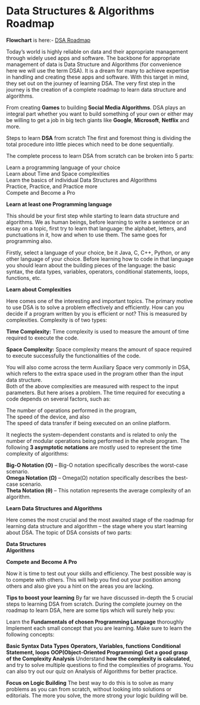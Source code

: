# Data Structures & Algorithms Roadmap  
  
**Flowchart** is here:- [DSA Roadmap](https://drive.google.com/file/d/1k7BFqUNKiAEk1IrzbIobrNn-8FXG7ZUR/view?usp=sharing)  
  
Today’s world is highly reliable on data and their appropriate management through widely used apps and software. The backbone for appropriate management of data is Data Structure and Algorithms (for convenience here we will use the term DSA). It is a dream for many to achieve expertise in handling and creating these apps and software. With this target in mind, they set out on the journey of learning DSA. The very first step in the journey is the creation of a complete roadmap to learn data structure and algorithms.  
  
From creating **Games** to building **Social Media Algorithms**. DSA plays an integral part whether you want to build something of your own or either may be willing to get a job in big tech giants like **Google**, **Microsoft**, **Netflix** and more.  
  
Steps to learn **DSA** from scratch
The first and foremost thing is dividing the total procedure into little pieces which need to be done sequentially.  
  
The complete process to learn DSA from scratch can be broken into 5 parts:  
  
Learn a programming language of your choice  
Learn about Time and Space complexities  
Learn the basics of individual Data Structures and Algorithms  
Practice, Practice, and Practice more  
Compete and Become a Pro  
  
**Learn at least one Programming language**  
  
This should be your first step while starting to learn data structure and algorithms. We as human beings, before learning to write a sentence or an essay on a topic, first try to learn that language: the alphabet, letters, and punctuations in it, how and when to use them. The same goes for programming also.   
  
Firstly, select a language of your choice, be it Java, C, C++, Python, or any other language of your choice. Before learning how to code in that language you should learn about the building pieces of the language: the basic syntax, the data types, variables, operators, conditional statements, loops, functions, etc.  
  
**Learn about Complexities**    
  
Here comes one of the interesting and important topics. The primary motive to use DSA is to solve a problem effectively and efficiently. How can you decide if a program written by you is efficient or not? This is measured by complexities. Complexity is of two types:  
  
**Time Complexity:** Time complexity is used to measure the amount of time required to execute the code.  
  
**Space Complexity:** Space complexity means the amount of space required to execute successfully the functionalities of the code.
     
You will also come across the term Auxiliary Space very commonly in DSA, which refers to the extra space used in the program other than the input data structure.  
Both of the above complexities are measured with respect to the input parameters. But here arises a problem. The time required for executing a code depends on several factors, such as:  
  
The number of operations performed in the program,   
The speed of the device, and also  
The speed of data transfer if being executed on an online platform.   
  
It neglects the system-dependent constants and is related to only the number of modular operations being performed in the whole program. The following **3 asymptotic notations** are mostly used to represent the time complexity of algorithms:  
  
**Big-O Notation (Ο)** – Big-O notation specifically describes the worst-case scenario.  
**Omega Notation (Ω)** – Omega(Ω) notation specifically describes the best-case scenario.  
**Theta Notation (θ)** – This notation represents the average complexity of an algorithm.  
  
**Learn Data Structures and Algorithms**  
  
Here comes the most crucial and the most awaited stage of the roadmap for learning data structure and algorithm – the stage where you start learning about DSA. The topic of DSA consists of two parts:   
  
**Data Structures**  
**Algorithms**  
  
**Compete and Become A Pro**  
  
Now it is time to test out your skills and efficiency. The best possible way is to compete with others. This will help you find out your position among others and also give you a hint on the areas you are lacking.  

  
  
  
**Tips to boost your learning**
By far we have discussed in-depth the 5 crucial steps to learning DSA from scratch. During the complete journey on the roadmap to learn DSA, here are some tips which will surely help you:

Learn the **Fundamentals of chosen Programming Language** thoroughly 
Implement each small concept that you are learning. Make sure to learn the following concepts:

**Basic Syntax**
**Data Types**
**Operators, Variables, functions**
**Conditional Statement, loops**
**OOP(Object-Oriented Programming)**
**Get a good grasp of the Complexity Analysis**
Understand **how the complexity is calculated**, and try to solve multiple questions to find the complexities of programs. You can also try out our quiz on Analysis of Algorithms for better practice.

**Focus on Logic Building**
The best way to do this is to solve as many problems as you can from scratch, without looking into solutions or editorials. The more you solve, the more strong your logic building will be.